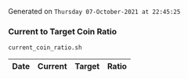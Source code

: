 Generated on `Thursday 07-October-2021 at 22:45:25`

### Current to Target Coin Ratio
`current_coin_ratio.sh`

Date|Current|Target|Ratio
---|---|---|---
